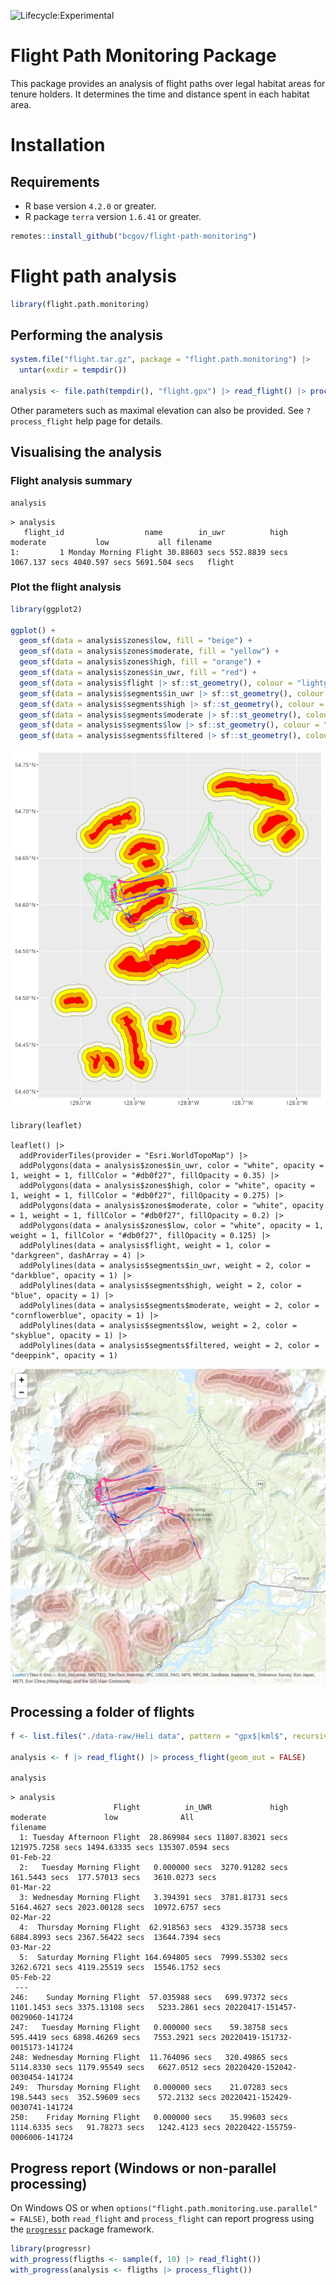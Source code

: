 ![Lifecycle:Experimental](https://img.shields.io/badge/Lifecycle-Experimental-339999)

# Flight Path Monitoring Package

This package provides an analysis of flight paths over legal habitat areas for tenure holders. It determines the time and distance spent in each habitat area.

# Installation

## Requirements

- R base version `4.2.0` or greater.
- R package `terra` version `1.6.41` or greater.

```r
remotes::install_github("bcgov/flight-path-monitoring")
```

# Flight path analysis

```r
library(flight.path.monitoring)

```

## Performing the analysis
```r
system.file("flight.tar.gz", package = "flight.path.monitoring") |>
  untar(exdir = tempdir())

analysis <- file.path(tempdir(), "flight.gpx") |> read_flight() |> process_flight()
```

Other parameters such as maximal elevation can also be provided. See `?process_flight` help page for details.

## Visualising the analysis

### Flight analysis summary
```r
analysis
```

```
> analysis
   flight_id                  name        in_uwr          high      moderate           low           all filename
1:         1 Monday Morning Flight 30.88603 secs 552.8839 secs 1067.137 secs 4040.597 secs 5691.504 secs   flight
```

### Plot the flight analysis
```r
library(ggplot2)

ggplot() +
  geom_sf(data = analysis$zones$low, fill = "beige") +
  geom_sf(data = analysis$zones$moderate, fill = "yellow") +
  geom_sf(data = analysis$zones$high, fill = "orange") +
  geom_sf(data = analysis$zones$in_uwr, fill = "red") +
  geom_sf(data = analysis$flight |> sf::st_geometry(), colour = "lightgreen")+
  geom_sf(data = analysis$segments$in_uwr |> sf::st_geometry(), colour = "darkblue") +
  geom_sf(data = analysis$segments$high |> sf::st_geometry(), colour = "blue") +
  geom_sf(data = analysis$segments$moderate |> sf::st_geometry(), colour = "cornflowerblue") +
  geom_sf(data = analysis$segments$low |> sf::st_geometry(), colour = "skyblue") +
  geom_sf(data = analysis$segments$filtered |> sf::st_geometry(), colour = "deeppink")
```
![](./.github/assets/ggplot.png)

```
library(leaflet)

leaflet() |>
  addProviderTiles(provider = "Esri.WorldTopoMap") |>
  addPolygons(data = analysis$zones$in_uwr, color = "white", opacity = 1, weight = 1, fillColor = "#db0f27", fillOpacity = 0.35) |>
  addPolygons(data = analysis$zones$high, color = "white", opacity = 1, weight = 1, fillColor = "#db0f27", fillOpacity = 0.275) |>
  addPolygons(data = analysis$zones$moderate, color = "white", opacity = 1, weight = 1, fillColor = "#db0f27", fillOpacity = 0.2) |>
  addPolygons(data = analysis$zones$low, color = "white", opacity = 1, weight = 1, fillColor = "#db0f27", fillOpacity = 0.125) |>
  addPolylines(data = analysis$flight, weight = 1, color = "darkgreen", dashArray = 4) |>
  addPolylines(data = analysis$segments$in_uwr, weight = 2, color = "darkblue", opacity = 1) |>
  addPolylines(data = analysis$segments$high, weight = 2, color = "blue", opacity = 1) |>
  addPolylines(data = analysis$segments$moderate, weight = 2, color = "cornflowerblue", opacity = 1) |>
  addPolylines(data = analysis$segments$low, weight = 2, color = "skyblue", opacity = 1) |>
  addPolylines(data = analysis$segments$filtered, weight = 2, color = "deeppink", opacity = 1)
```
![](./.github/assets/leaflet.png)

## Processing a folder of flights
```r
f <- list.files("./data-raw/Heli data", pattern = "gpx$|kml$", recursive = TRUE, full.names = TRUE)

analysis <- f |> read_flight() |> process_flight(geom_out = FALSE)
  
analysis
```

```
> analysis
                       Flight          in_UWR             high         moderate             low              All                       filename
  1: Tuesday Afternoon Flight  28.869984 secs 11807.83021 secs 121975.7258 secs 1494.63335 secs 135307.0594 secs                      01-Feb-22
  2:   Tuesday Morning Flight   0.000000 secs  3270.91282 secs    161.5443 secs  177.57013 secs   3610.0273 secs                      01-Mar-22
  3: Wednesday Morning Flight   3.394391 secs  3781.81731 secs   5164.4627 secs 2023.00128 secs  10972.6757 secs                      02-Mar-22
  4:  Thursday Morning Flight  62.918563 secs  4329.35738 secs   6884.8993 secs 2367.56422 secs  13644.7394 secs                      03-Mar-22
  5:  Saturday Morning Flight 164.694805 secs  7999.55302 secs   3262.6721 secs 4119.25519 secs  15546.1752 secs                      05-Feb-22
 ---                                                                                                                                           
246:    Sunday Morning Flight  57.035988 secs   699.97372 secs   1101.1453 secs 3375.13108 secs   5233.2861 secs 20220417-151457-0029060-141724
247:   Tuesday Morning Flight   0.000000 secs    59.38758 secs    595.4419 secs 6898.46269 secs   7553.2921 secs 20220419-151732-0015173-141724
248: Wednesday Morning Flight  11.764096 secs   320.49865 secs   5114.8330 secs 1179.95549 secs   6627.0512 secs 20220420-152042-0030454-141724
249:  Thursday Morning Flight   0.000000 secs    21.07283 secs    198.5443 secs  352.59609 secs    572.2132 secs 20220421-152429-0030741-141724
250:    Friday Morning Flight   0.000000 secs    35.99603 secs   1114.6335 secs   91.78273 secs   1242.4123 secs 20220422-155759-0006006-141724
```

## Progress report (Windows or non-parallel processing)

On Windows OS or when `options("flight.path.monitoring.use.parallel" = FALSE)`, both `read_flight` and `process_flight` can report progress using the [`progressr`](https://github.com/HenrikBengtsson/progressr) package framework.

```r
library(progressr)
with_progress(fligths <- sample(f, 10) |> read_flight())
with_progress(analysis <- fligths |> process_flight())
```

